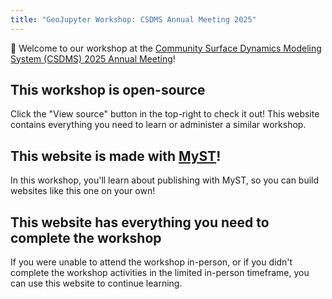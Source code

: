 ```yaml
---
title: "GeoJupyter Workshop: CSDMS Annual Meeting 2025"
---
```


🤗 Welcome to our workshop at the
[Community Surface Dynamics Modeling System (CSDMS) 2025 Annual Meeting](https://csdms.colorado.edu/wiki/Form:Annualmeeting2025)!


## This workshop is open-source

Click the "View source" button in the top-right to check it out!
This website contains everything you need to learn or administer a similar
workshop.


## This website is made with [MyST](https://mystmd.org/)!

In this workshop, you'll learn about publishing with MyST, so you can build websites
like this one on your own!


## This website has everything you need to complete the workshop

If you were unable to attend the workshop in-person, or if you didn't complete the
workshop activities in the limited in-person timeframe, you can use this website to
continue learning.
